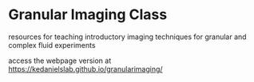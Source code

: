 # Granular Imaging Class

resources for teaching introductory imaging techniques for granular and complex fluid experiments

access the webpage version at <https://kedanielslab.github.io/granularimaging/>
